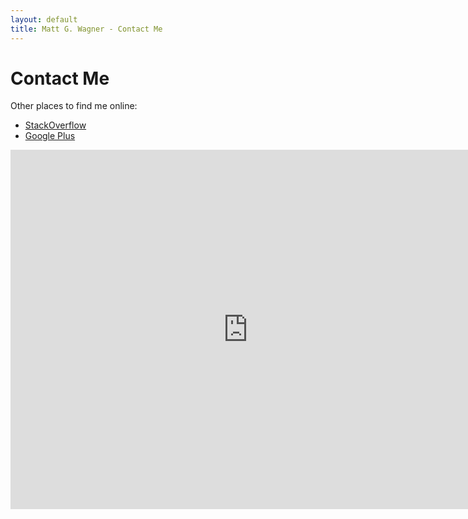 ```yaml
---
layout: default
title: Matt G. Wagner - Contact Me
---
```


# Contact Me

Other places to find me online:

* [StackOverflow](http://careers.stackoverflow.com/mattgwagner)
* [Google Plus](http://google.com/profiles/mattgagner)

<iframe src="https://spreadsheets.google.com/embeddedform?formkey=dHhGMGJtaHlpQXdRU1kzTkRtNTFaaGc6MQ" width="760" height="575" frameborder="0" marginheight="0" marginwidth="0">Loading...</iframe>